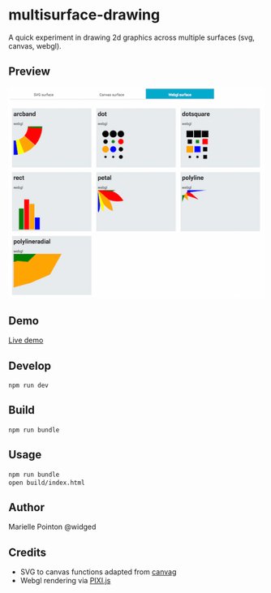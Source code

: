 # multisurface-drawing

A quick experiment in drawing 2d graphics across multiple surfaces (svg, canvas, webgl).

## Preview

![preview](preview.png "Preview")

## Demo

[Live demo](https://widged.github.io/multisurface-drawing/)

## Develop

    npm run dev

## Build

    npm run bundle

## Usage

    npm run bundle
    open build/index.html


## Author

Marielle Pointon @widged


## Credits

* SVG to canvas functions adapted from [canvag](https://github.com/canvg/canvg)
* Webgl rendering via [PIXI.js](http://www.pixijs.com/)
